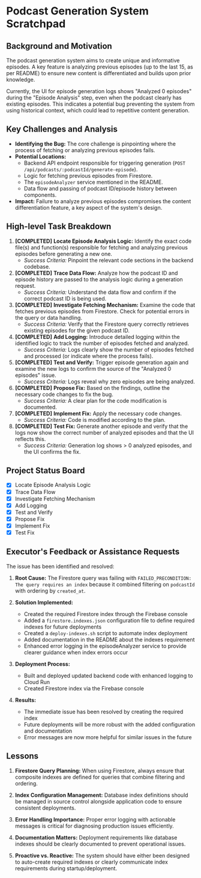 # Podcast Generation System Scratchpad

## Background and Motivation

The podcast generation system aims to create unique and informative episodes. A key feature is analyzing previous episodes (up to the last 15, as per README) to ensure new content is differentiated and builds upon prior knowledge.

Currently, the UI for episode generation logs shows "Analyzed 0 episodes" during the "Episode Analysis" step, even when the podcast clearly has existing episodes. This indicates a potential bug preventing the system from using historical context, which could lead to repetitive content generation.

## Key Challenges and Analysis

- **Identifying the Bug:** The core challenge is pinpointing where the process of fetching or analyzing previous episodes fails.
- **Potential Locations:**
    - Backend API endpoint responsible for triggering generation (`POST /api/podcasts/:podcastId/generate-episode`).
    - Logic for fetching previous episodes from Firestore.
    - The `episodeAnalyzer` service mentioned in the README.
    - Data flow and passing of podcast ID/episode history between components.
- **Impact:** Failure to analyze previous episodes compromises the content differentiation feature, a key aspect of the system's design.

## High-level Task Breakdown

1.  **[COMPLETED]** **Locate Episode Analysis Logic:** Identify the exact code file(s) and function(s) responsible for fetching and analyzing previous episodes before generating a new one.
    - *Success Criteria:* Pinpoint the relevant code sections in the backend codebase.
2.  **[COMPLETED]** **Trace Data Flow:** Analyze how the podcast ID and episode history are passed to the analysis logic during a generation request.
    - *Success Criteria:* Understand the data flow and confirm if the correct podcast ID is being used.
3.  **[COMPLETED]** **Investigate Fetching Mechanism:** Examine the code that fetches previous episodes from Firestore. Check for potential errors in the query or data handling.
    - *Success Criteria:* Verify that the Firestore query correctly retrieves existing episodes for the given podcast ID.
4.  **[COMPLETED]** **Add Logging:** Introduce detailed logging within the identified logic to track the number of episodes fetched and analyzed.
    - *Success Criteria:* Logs clearly show the number of episodes fetched and processed (or indicate where the process fails).
5.  **[COMPLETED]** **Test and Verify:** Trigger episode generation again and examine the new logs to confirm the source of the "Analyzed 0 episodes" issue.
    - *Success Criteria:* Logs reveal why zero episodes are being analyzed.
6.  **[COMPLETED]** **Propose Fix:** Based on the findings, outline the necessary code changes to fix the bug.
    - *Success Criteria:* A clear plan for the code modification is documented.
7.  **[COMPLETED]** **Implement Fix:** Apply the necessary code changes.
    - *Success Criteria:* Code is modified according to the plan.
8.  **[COMPLETED]** **Test Fix:** Generate another episode and verify that the logs now show the correct number of analyzed episodes and that the UI reflects this.
    - *Success Criteria:* Generation log shows > 0 analyzed episodes, and the UI confirms the fix.

## Project Status Board

- [x] Locate Episode Analysis Logic
- [x] Trace Data Flow
- [x] Investigate Fetching Mechanism
- [x] Add Logging
- [x] Test and Verify
- [x] Propose Fix
- [x] Implement Fix
- [x] Test Fix

## Executor's Feedback or Assistance Requests

The issue has been identified and resolved:

1. **Root Cause:** The Firestore query was failing with `FAILED_PRECONDITION: The query requires an index` because it combined filtering on `podcastId` with ordering by `created_at`.

2. **Solution Implemented:**
   - Created the required Firestore index through the Firebase console
   - Added a `firestore.indexes.json` configuration file to define required indexes for future deployments
   - Created a `deploy-indexes.sh` script to automate index deployment
   - Added documentation in the README about the indexes requirement
   - Enhanced error logging in the episodeAnalyzer service to provide clearer guidance when index errors occur

3. **Deployment Process:**
   - Built and deployed updated backend code with enhanced logging to Cloud Run
   - Created Firestore index via the Firebase console

4. **Results:**
   - The immediate issue has been resolved by creating the required index
   - Future deployments will be more robust with the added configuration and documentation
   - Error messages are now more helpful for similar issues in the future

## Lessons

1. **Firestore Query Planning:** When using Firestore, always ensure that composite indexes are defined for queries that combine filtering and ordering.

2. **Index Configuration Management:** Database index definitions should be managed in source control alongside application code to ensure consistent deployments.

3. **Error Handling Importance:** Proper error logging with actionable messages is critical for diagnosing production issues efficiently.

4. **Documentation Matters:** Deployment requirements like database indexes should be clearly documented to prevent operational issues.

5. **Proactive vs. Reactive:** The system should have either been designed to auto-create required indexes or clearly communicate index requirements during startup/deployment. 
